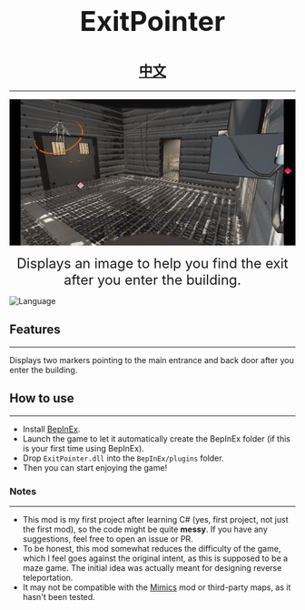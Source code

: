 # <center><font size="50">ExitPointer</font></center>
# <center><font size="5">[中文](README_zh.md)</font></center>
___

<p align="center">
  <img src="ExitPointer/Image/InGameEffect.png">
</p>

<div style="text-align: center;"> <font size="5">Displays an image to help you find the exit after you enter the building.</font> </div>

![Language](https://img.shields.io/badge/language-c%23-brightgreen)

## Features
___
Displays two markers pointing to the main entrance and back door after you enter the building.

## How to use
___
- Install [BepInEx](https://github.com/BepInEx/BepInEx).
- Launch the game to let it automatically create the BepInEx folder (if this is your first time using BepInEx).
- Drop `ExitPointer.dll` into the `BepInEx/plugins` folder.
- Then you can start enjoying the game!

### Notes
___
- This mod is my first project after learning C# (yes, first project, not just the first mod), so the code might be quite **messy**. If you have any suggestions, feel free to open an issue or PR.
- To be honest, this mod somewhat reduces the difficulty of the game, which I feel goes against the original intent, as this is supposed to be a maze game. The initial idea was actually meant for designing reverse teleportation.
- It may not be compatible with the [Mimics](https://thunderstore.io/c/lethal-company/p/x753/Mimics/) mod or third-party maps, as it hasn't been tested.
